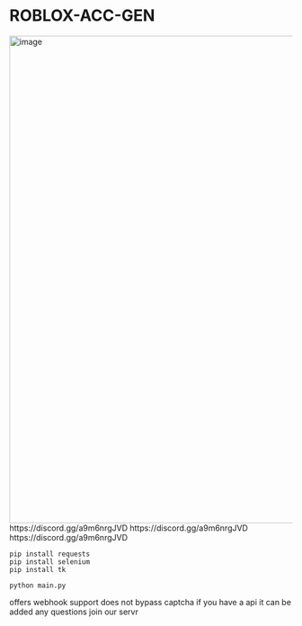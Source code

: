 # ROBLOX-ACC-GEN
<img width="1204" height="867" alt="image" src="https://github.com/user-attachments/assets/b343796a-228b-4ea2-8c29-6136292feb16" />
https://discord.gg/a9m6nrgJVD
https://discord.gg/a9m6nrgJVD
https://discord.gg/a9m6nrgJVD


```
pip install requests
pip install selenium
pip install tk
```

```
python main.py 
```


 offers webhook support does not bypass captcha if you have a api it can be added any questions join our servr
